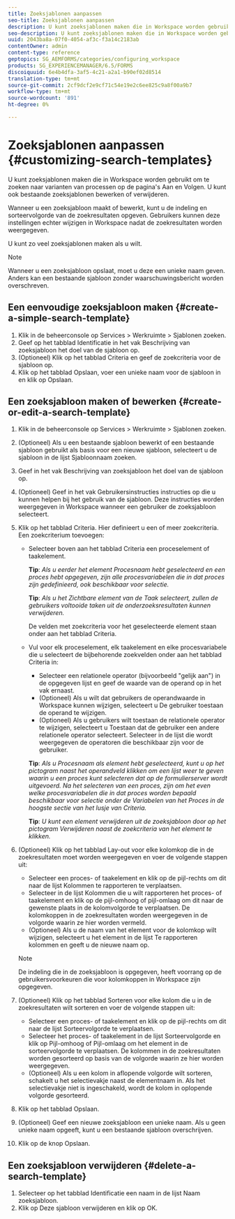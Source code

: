 ```yaml
---
title: Zoeksjablonen aanpassen
seo-title: Zoeksjablonen aanpassen
description: U kunt zoeksjablonen maken die in Workspace worden gebruikt om te zoeken naar varianten van processen op de pagina's Aan en Volgen. U kunt ook bestaande zoeksjablonen bewerken of verwijderen.
seo-description: U kunt zoeksjablonen maken die in Workspace worden gebruikt om te zoeken naar varianten van processen op de pagina's Aan en Volgen. U kunt ook bestaande zoeksjablonen bewerken of verwijderen.
uuid: 2043ba8a-07f0-4054-af3c-f3a14c2183ab
contentOwner: admin
content-type: reference
geptopics: SG_AEMFORMS/categories/configuring_workspace
products: SG_EXPERIENCEMANAGER/6.5/FORMS
discoiquuid: 6e4b4dfa-3af5-4c21-a2a1-b90ef02d8514
translation-type: tm+mt
source-git-commit: 2cf9dcf2e9cf71c54e19e2c6ee825c9a8f00a9b7
workflow-type: tm+mt
source-wordcount: '891'
ht-degree: 0%

---
```



# Zoeksjablonen aanpassen {#customizing-search-templates}

U kunt zoeksjablonen maken die in Workspace worden gebruikt om te zoeken naar varianten van processen op de pagina&#39;s Aan en Volgen. U kunt ook bestaande zoeksjablonen bewerken of verwijderen.

Wanneer u een zoeksjabloon maakt of bewerkt, kunt u de indeling en sorteervolgorde van de zoekresultaten opgeven. Gebruikers kunnen deze instellingen echter wijzigen in Workspace nadat de zoekresultaten worden weergegeven.

U kunt zo veel zoeksjablonen maken als u wilt.

>[!NOTE]
>
>Wanneer u een zoeksjabloon opslaat, moet u deze een unieke naam geven. Anders kan een bestaande sjabloon zonder waarschuwingsbericht worden overschreven.

## Een eenvoudige zoeksjabloon maken {#create-a-simple-search-template}

1. Klik in de beheerconsole op Services > Werkruimte > Sjablonen zoeken.
1. Geef op het tabblad Identificatie in het vak Beschrijving van zoeksjabloon het doel van de sjabloon op.
1. (Optioneel) Klik op het tabblad Criteria en geef de zoekcriteria voor de sjabloon op.
1. Klik op het tabblad Opslaan, voer een unieke naam voor de sjabloon in en klik op Opslaan.

## Een zoeksjabloon maken of bewerken {#create-or-edit-a-search-template}

1. Klik in de beheerconsole op Services > Werkruimte > Sjablonen zoeken.
1. (Optioneel) Als u een bestaande sjabloon bewerkt of een bestaande sjabloon gebruikt als basis voor een nieuwe sjabloon, selecteert u de sjabloon in de lijst Sjabloonnaam zoeken.
1. Geef in het vak Beschrijving van zoeksjabloon het doel van de sjabloon op.
1. (Optioneel) Geef in het vak Gebruikersinstructies instructies op die u kunnen helpen bij het gebruik van de sjabloon. Deze instructies worden weergegeven in Workspace wanneer een gebruiker de zoeksjabloon selecteert.
1. Klik op het tabblad Criteria. Hier definieert u een of meer zoekcriteria. Een zoekcriterium toevoegen:

   * Selecteer boven aan het tabblad Criteria een proceselement of taakelement.

      **Tip**:  *Als u eerder het element Procesnaam hebt geselecteerd en een proces hebt opgegeven, zijn alle procesvariabelen die in dat proces zijn gedefinieerd, ook beschikbaar voor selectie.*

      **Tip**:  *Als u het Zichtbare element van de Taak selecteert, zullen de gebruikers voltooide taken uit de onderzoeksresultaten kunnen verwijderen.*

      De velden met zoekcriteria voor het geselecteerde element staan onder aan het tabblad Criteria.

   * Vul voor elk proceselement, elk taakelement en elke procesvariabele die u selecteert de bijbehorende zoekvelden onder aan het tabblad Criteria in:

      * Selecteer een relationele operator (bijvoorbeeld &quot;gelijk aan&quot;) in de opgegeven lijst en geef de waarde van de operand op in het vak ernaast.
      * (Optioneel) Als u wilt dat gebruikers de operandwaarde in Workspace kunnen wijzigen, selecteert u De gebruiker toestaan de operand te wijzigen.
      * (Optioneel) Als u gebruikers wilt toestaan de relationele operator te wijzigen, selecteert u Toestaan dat de gebruiker een andere relationele operator selecteert. Selecteer in de lijst die wordt weergegeven de operatoren die beschikbaar zijn voor de gebruiker.

      **Tip**:  *Als u Procesnaam als element hebt geselecteerd, kunt u op het pictogram naast het operandveld klikken om een lijst weer te geven waarin u een proces kunt selecteren dat op de formulierserver wordt uitgevoerd. Na het selecteren van een proces, zijn om het even welke procesvariabelen die in dat proces worden bepaald beschikbaar voor selectie onder de Variabelen van het Proces in de hoogste sectie van het lusje van Criteria.*

      **Tip**:  *U kunt een element verwijderen uit de zoeksjabloon door op het pictogram Verwijderen naast de zoekcriteria van het element te klikken.*


1. (Optioneel) Klik op het tabblad Lay-out voor elke kolomkop die in de zoekresultaten moet worden weergegeven en voer de volgende stappen uit:

   * Selecteer een proces- of taakelement en klik op de pijl-rechts om dit naar de lijst Kolommen te rapporteren te verplaatsen.
   * Selecteer in de lijst Kolommen die u wilt rapporteren het proces- of taakelement en klik op de pijl-omhoog of pijl-omlaag om dit naar de gewenste plaats in de kolomvolgorde te verplaatsen. De kolomkoppen in de zoekresultaten worden weergegeven in de volgorde waarin ze hier worden vermeld.
   * (Optioneel) Als u de naam van het element voor de kolomkop wilt wijzigen, selecteert u het element in de lijst Te rapporteren kolommen en geeft u de nieuwe naam op.

   >[!NOTE]
   >
   >De indeling die in de zoeksjabloon is opgegeven, heeft voorrang op de gebruikersvoorkeuren die voor kolomkoppen in Workspace zijn opgegeven.

1. (Optioneel) Klik op het tabblad Sorteren voor elke kolom die u in de zoekresultaten wilt sorteren en voer de volgende stappen uit:

   * Selecteer een proces- of taakelement en klik op de pijl-rechts om dit naar de lijst Sorteervolgorde te verplaatsen.
   * Selecteer het proces- of taakelement in de lijst Sorteervolgorde en klik op Pijl-omhoog of Pijl-omlaag om het element in de sorteervolgorde te verplaatsen. De kolommen in de zoekresultaten worden gesorteerd op basis van de volgorde waarin ze hier worden weergegeven.
   * (Optioneel) Als u een kolom in aflopende volgorde wilt sorteren, schakelt u het selectievakje naast de elementnaam in. Als het selectievakje niet is ingeschakeld, wordt de kolom in oplopende volgorde gesorteerd.

1. Klik op het tabblad Opslaan.
1. (Optioneel) Geef een nieuwe zoeksjabloon een unieke naam. Als u geen unieke naam opgeeft, kunt u een bestaande sjabloon overschrijven.
1. Klik op de knop Opslaan.

## Een zoeksjabloon verwijderen {#delete-a-search-template}

1. Selecteer op het tabblad Identificatie een naam in de lijst Naam zoeksjabloon.
1. Klik op Deze sjabloon verwijderen en klik op OK.

